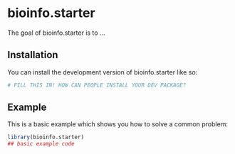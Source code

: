 
# bioinfo.starter

<!-- badges: start -->
<!-- badges: end -->

The goal of bioinfo.starter is to ...

## Installation

You can install the development version of bioinfo.starter like so:

``` r
# FILL THIS IN! HOW CAN PEOPLE INSTALL YOUR DEV PACKAGE?
```

## Example

This is a basic example which shows you how to solve a common problem:

``` r
library(bioinfo.starter)
## basic example code
```

